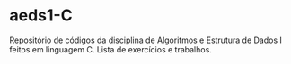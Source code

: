 # aeds1-C
Repositório de códigos da disciplina de Algoritmos e Estrutura de Dados I feitos em linguagem C.
Lista de exercícios e trabalhos.

